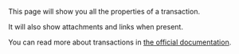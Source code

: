 This page will show you all the properties of a transaction.

It will also show attachments and links when present.

You can read more about transactions in [the official documentation](https://firefly-iii.readthedocs.io/en/latest/concepts/transactions.html).
